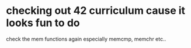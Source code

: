 # checking out 42 curriculum cause it looks fun to do

check the mem functions again
especially memcmp, memchr etc..
